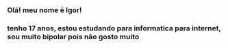 ### Olá! meu nome é **Igor**!

### tenho 17 anos, estou estudando para informatica para internet, sou muito bipolar pois não gosto muito 